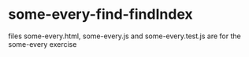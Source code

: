 # some-every-find-findIndex
files some-every.html, some-every.js and some-every.test.js are for the some-every exercise
